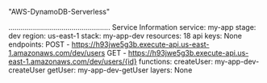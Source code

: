 "AWS-DynamoDB-Serverless" 

..................................................
Service Information
service: my-app
stage: dev
region: us-east-1
stack: my-app-dev
resources: 18
api keys:
  None
endpoints:
  POST - https://h93jwe5g3b.execute-api.us-east-1.amazonaws.com/dev/users
  GET - https://h93jwe5g3b.execute-api.us-east-1.amazonaws.com/dev/users/{id}
functions:
  createUser: my-app-dev-createUser
  getUser: my-app-dev-getUser
layers:
  None
